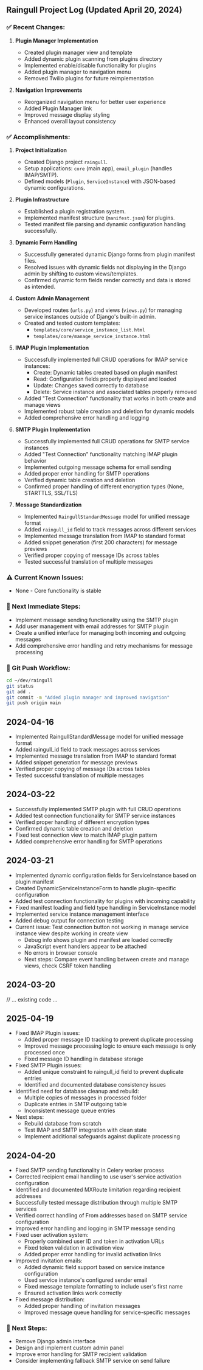 ## Raingull Project Log (Updated April 20, 2024)

### ✅ Recent Changes:

1. **Plugin Manager Implementation**
   - Created plugin manager view and template
   - Added dynamic plugin scanning from plugins directory
   - Implemented enable/disable functionality for plugins
   - Added plugin manager to navigation menu
   - Removed Twilio plugins for future reimplementation

2. **Navigation Improvements**
   - Reorganized navigation menu for better user experience
   - Added Plugin Manager link
   - Improved message display styling
   - Enhanced overall layout consistency

### ✅ Accomplishments:

1. **Project Initialization**
   - Created Django project `raingull`.
   - Setup applications: `core` (main app), `email_plugin` (handles IMAP/SMTP).
   - Defined models (`Plugin`, `ServiceInstance`) with JSON-based dynamic configurations.

2. **Plugin Infrastructure**
   - Established a plugin registration system.
   - Implemented manifest structure (`manifest.json`) for plugins.
   - Tested manifest file parsing and dynamic configuration handling successfully.

3. **Dynamic Form Handling**
   - Successfully generated dynamic Django forms from plugin manifest files.
   - Resolved issues with dynamic fields not displaying in the Django admin by shifting to custom views/templates.
   - Confirmed dynamic form fields render correctly and data is stored as intended.

4. **Custom Admin Management**
   - Developed routes (`urls.py`) and views (`views.py`) for managing service instances outside of Django's built-in admin.
   - Created and tested custom templates:
     - `templates/core/service_instance_list.html`
     - `templates/core/manage_service_instance.html`

5. **IMAP Plugin Implementation**
   - Successfully implemented full CRUD operations for IMAP service instances:
     - Create: Dynamic tables created based on plugin manifest
     - Read: Configuration fields properly displayed and loaded
     - Update: Changes saved correctly to database
     - Delete: Service instance and associated tables properly removed
   - Added "Test Connection" functionality that works in both create and manage views
   - Implemented robust table creation and deletion for dynamic models
   - Added comprehensive error handling and logging

6. **SMTP Plugin Implementation**
   - Successfully implemented full CRUD operations for SMTP service instances
   - Added "Test Connection" functionality matching IMAP plugin behavior
   - Implemented outgoing message schema for email sending
   - Added proper error handling for SMTP operations
   - Verified dynamic table creation and deletion
   - Confirmed proper handling of different encryption types (None, STARTTLS, SSL/TLS)

7. **Message Standardization**
   - Implemented `RaingullStandardMessage` model for unified message format
   - Added `raingull_id` field to track messages across different services
   - Implemented message translation from IMAP to standard format
   - Added snippet generation (first 200 characters) for message previews
   - Verified proper copying of message IDs across tables
   - Tested successful translation of multiple messages

### ⚠️ Current Known Issues:

- None - Core functionality is stable

### 🚧 Next Immediate Steps:

- Implement message sending functionality using the SMTP plugin
- Add user management with email addresses for SMTP plugin
- Create a unified interface for managing both incoming and outgoing messages
- Add comprehensive error handling and retry mechanisms for message processing

### 🚀 Git Push Workflow:

```bash
cd ~/dev/raingull
git status
git add .
git commit -m "Added plugin manager and improved navigation"
git push origin main
```

## 2024-04-16
- Implemented RaingullStandardMessage model for unified message format
- Added raingull_id field to track messages across services
- Implemented message translation from IMAP to standard format
- Added snippet generation for message previews
- Verified proper copying of message IDs across tables
- Tested successful translation of multiple messages

## 2024-03-22
- Successfully implemented SMTP plugin with full CRUD operations
- Added test connection functionality for SMTP service instances
- Verified proper handling of different encryption types
- Confirmed dynamic table creation and deletion
- Fixed test connection view to match IMAP plugin pattern
- Added comprehensive error handling for SMTP operations

## 2024-03-21
- Implemented dynamic configuration fields for ServiceInstance based on plugin manifest
- Created DynamicServiceInstanceForm to handle plugin-specific configuration
- Added test connection functionality for plugins with incoming capability
- Fixed manifest loading and field type handling in ServiceInstance model
- Implemented service instance management interface
- Added debug output for connection testing
- Current issue: Test connection button not working in manage service instance view despite working in create view
  - Debug info shows plugin and manifest are loaded correctly
  - JavaScript event handlers appear to be attached
  - No errors in browser console
  - Next steps: Compare event handling between create and manage views, check CSRF token handling

## 2024-03-20
// ... existing code ...

## 2025-04-19
- Fixed IMAP Plugin issues:
  - Added proper message ID tracking to prevent duplicate processing
  - Improved message processing logic to ensure each message is only processed once
  - Fixed message ID handling in database storage
- Fixed SMTP Plugin issues:
  - Added unique constraint to raingull_id field to prevent duplicate entries
  - Identified and documented database consistency issues
- Identified need for database cleanup and rebuild:
  - Multiple copies of messages in processed folder
  - Duplicate entries in SMTP outgoing table
  - Inconsistent message queue entries
- Next steps:
  - Rebuild database from scratch
  - Test IMAP and SMTP integration with clean state
  - Implement additional safeguards against duplicate processing

## 2024-04-20
- Fixed SMTP sending functionality in Celery worker process
- Corrected recipient email handling to use user's service activation configuration
- Identified and documented MXRoute limitation regarding recipient addresses
- Successfully tested message distribution through multiple SMTP services
- Verified correct handling of From addresses based on SMTP service configuration
- Improved error handling and logging in SMTP message sending
- Fixed user activation system:
  - Properly combined user ID and token in activation URLs
  - Fixed token validation in activation view
  - Added proper error handling for invalid activation links
- Improved invitation emails:
  - Added dynamic field support based on service instance configuration
  - Used service instance's configured sender email
  - Fixed message template formatting to include user's first name
  - Ensured activation links work correctly
- Fixed message distribution:
  - Added proper handling of invitation messages
  - Improved message queue handling for service-specific messages

### 🚧 Next Steps:
- Remove Django admin interface
- Design and implement custom admin panel
- Improve error handling for SMTP recipient validation
- Consider implementing fallback SMTP service on send failure